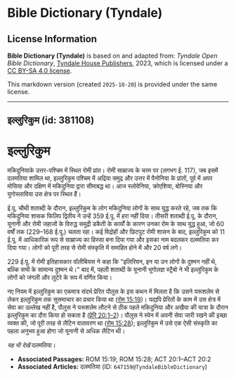 # Bible Dictionary (Tyndale)

## License Information

**Bible Dictionary (Tyndale)** is based on and adapted from: _Tyndale Open Bible Dictionary_, [Tyndale House Publishers](https://tyndaleopenresources.com/), 2023, which is licensed under a [CC BY-SA 4.0 license](https://creativecommons.org/licenses/by-sa/4.0/legalcode.en).

This markdown version (created `2025-10-20`) is provided under the same license.



--------------------------------

## इल्लुरिकुम (id: 381108)

इल्लुरिकुम
==========

मकिदुनियाके उत्तर\-पश्चिम में स्थित रोमी प्रांत। रोमी साम्राज्य के चरम पर (लगभग ई. 117\), जब इसमें दलमतिया शामिल था, इल्लुरिकुम पश्चिम में अद्रिया समुद्र और उत्तर में पैनोनिया के प्रांतों, पूर्व में अपर मोसिया और दक्षिण में मकिदुनिया द्वारा सीमाबद्ध था। आज स्लोवेनिया, क्रोएशिया, बोस्निया और युगोस्लाविया उस क्षेत्र पर स्थित हैं।

ई.पू. चौथी शताब्दी के दौरान, इल्लुरिकुम के लोग मकिदुनिया लोगों के साथ युद्ध करते रहे, जब तक कि मकिदुनिया शासक फिलिप द्वितीय ने उन्हें 359 ई.पू. में हरा नहीं दिया। तीसरी शताब्दी ई.पू. के दौरान, यूनानी और रोमी जहाजों के विरुद्ध समुद्री डकैती के कार्यों के कारण उनका रोम के साथ युद्ध हुआ, जो 60 वर्षों तक (229–168 ई.पू.) चलता रहा। कई विद्रोहों और छिटपुट रोमी शासन के बाद, इल्लुरिकुम को 11 ई.पू. में आधिकारिक रूप से साम्राज्य का हिस्सा बना दिया गया और इसका नाम बदलकर दलमतिया कर दिया गया। लोगों को पूरी तरह से रोमी संस्कृति में समाहित होने में और 20 वर्ष लगे।

229 ई.पू. में रोमी इतिहासकार पॉलीबियस ने कहा कि "इलिरियन, इन या उन लोगों के दुश्मन नहीं थे, बल्कि सभी के सामान्य दुश्मन थे।" बाद में, पहली शताब्दी के यूनानी भूगोलज्ञ स्ट्रैबो ने भी इल्लुरिकुम के लोगों को जंगली और लुटेरे के रूप में वर्णित किया।

नए नियम में इल्लुरिकुम का एकमात्र संदर्भ प्रेरित पौलुस के इस कथन में मिलता है कि उसने यरूशलेम से लेकर इल्लुरिकुम तक सुसमाचार का प्रचार किया था ([रोम 15:19](https://ref.ly/Rom15:19))। यद्यपि प्रेरितों के काम में उस क्षेत्र में सेवा का उल्लेख नहीं है, पौलुस ने यरूशलेम लौटने से ठीक पहले मकिदुनिया और अखैया की यात्रा के दौरान इल्लुरिकुम का दौरा किया हो सकता है ([प्रेरि 20:1–2](https://ref.ly/Acts20:1-Acts20:2))। पौलुस ने स्पेन में अपनी सेवा जारी रखने की इच्छा व्यक्त की, जो पूरी तरह से लैटिन वातावरण था ([रोम 15:28](https://ref.ly/Rom15:28)); इल्लुरिकुम में उसे एक ऐसी संस्कृति का पहला अनुभव हुआ होगा जो यूनानी से अधिक लैटिन थी।

*यह भी देखें* दलमतिया। 

* **Associated Passages:** ROM 15:19; ROM 15:28; ACT 20:1–ACT 20:2
* **Associated Articles:** दलमतिया (ID: `647159@TyndaleBibleDictionary`)

